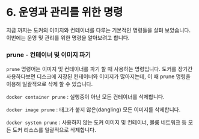 # 6. 운영과 관리를 위한 명령

지금 까지는 도커의 이미지와 컨테이너를 다루는 기본적인 명령들을 살펴 보았습니다. 이번에는 운영 및 관리를 위한 명령을 알아보려고 합니다.

### prune - 컨테이너 및 이미지 파기

`prune` 명령어는 이미지 및 컨테이너를 파기 할 때 사용하는 명령입니다. 도커를 장기간 사용하다보면 디스크에 저장된 컨테이너와 이미지가 많아지는데, 이 때 prune 명령을 이용해 일괄적으로 삭제 할 수 있습니다.

`docker container prune` : 실행중이 아닌 모든 컨테이너를 삭제합니다.

`docker image prune` : 태그가 붙지 않은\(dangling\) 모든 이미지를 삭제합니다.

`docker system prune` : 사용하지 않는 도커 이미지 및 컨테이너, 볼륨 네트워크 등 모든 도커 리소스를 일괄적으로 삭제합니다.

### 


